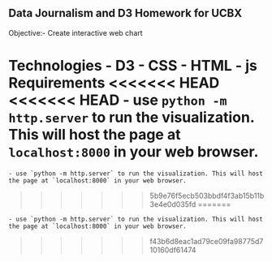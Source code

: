 ## Data Journalism and D3 Homework for UCBX

Objective:- Create interactive web chart


Technologies
    - D3
    - CSS
    - HTML
    - js 
Requirements
<<<<<<< HEAD
<<<<<<< HEAD
    - use `python -m http.server` to run the visualization. This will host the page at `localhost:8000` in your web browser.
=======
    - use `python -m http.server` to run the visualization. This will host the page at `localhost:8000` in your web browser.
>>>>>>> 5b9e76f5ecb503bbdf4f3ab15b11b3e4e0d035fd
=======

    - use `python -m http.server` to run the visualization. This will host the page at `localhost:8000` in your web browser.

>>>>>>> f43b6d8eac1ad79ce09fa98775d710160df61474
